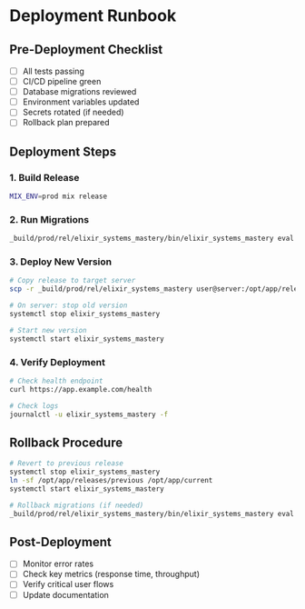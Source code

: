 # Deployment Runbook

## Pre-Deployment Checklist
- [ ] All tests passing
- [ ] CI/CD pipeline green
- [ ] Database migrations reviewed
- [ ] Environment variables updated
- [ ] Secrets rotated (if needed)
- [ ] Rollback plan prepared

## Deployment Steps

### 1. Build Release
```bash
MIX_ENV=prod mix release
```

### 2. Run Migrations
```bash
_build/prod/rel/elixir_systems_mastery/bin/elixir_systems_mastery eval "ElixirSystemsMastery.Release.migrate()"
```

### 3. Deploy New Version
```bash
# Copy release to target server
scp -r _build/prod/rel/elixir_systems_mastery user@server:/opt/app/releases/

# On server: stop old version
systemctl stop elixir_systems_mastery

# Start new version
systemctl start elixir_systems_mastery
```

### 4. Verify Deployment
```bash
# Check health endpoint
curl https://app.example.com/health

# Check logs
journalctl -u elixir_systems_mastery -f
```

## Rollback Procedure
```bash
# Revert to previous release
systemctl stop elixir_systems_mastery
ln -sf /opt/app/releases/previous /opt/app/current
systemctl start elixir_systems_mastery

# Rollback migrations (if needed)
_build/prod/rel/elixir_systems_mastery/bin/elixir_systems_mastery eval "ElixirSystemsMastery.Release.rollback()"
```

## Post-Deployment
- [ ] Monitor error rates
- [ ] Check key metrics (response time, throughput)
- [ ] Verify critical user flows
- [ ] Update documentation
